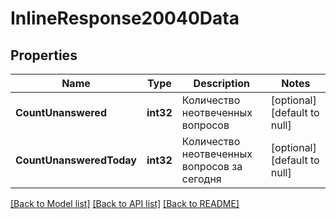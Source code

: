 # InlineResponse20040Data

## Properties
Name | Type | Description | Notes
------------ | ------------- | ------------- | -------------
**CountUnanswered** | **int32** | Количество неотвеченных вопросов | [optional] [default to null]
**CountUnansweredToday** | **int32** | Количество неотвеченных вопросов за сегодня | [optional] [default to null]

[[Back to Model list]](../README.md#documentation-for-models) [[Back to API list]](../README.md#documentation-for-api-endpoints) [[Back to README]](../README.md)

